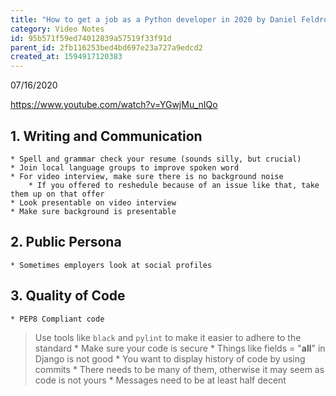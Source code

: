 ```yaml
---
title: "How to get a job as a Python developer in 2020 by Daniel Feldroy"
category: Video Notes
id: 95b571f59ed74012839a57519f33f91d
parent_id: 2fb116253bed4bd697e23a727a9edcd2
created_at: 1594917120383
---
```


07/16/2020

https://www.youtube.com/watch?v=YGwjMu_nIQo

## 1. Writing and Communication
	* Spell and grammar check your resume (sounds silly, but crucial)
	* Join local language groups to improve spoken word
	* For video interview, make sure there is no background noise
		* If you offered to reshedule because of an issue like that, take them up on that offer
	* Look presentable on video interview
	* Make sure background is presentable

## 2. Public Persona 
	* Sometimes employers look at social profiles 

## 3. Quality of Code
	* PEP8 Compliant code
> Use tools like `black` and `pylint` to make it easier to adhere to the standard
	* Make sure your code is secure
		* Things like fields = "__all__" in Django is not good
	* You want to display history of code by using commits
		* There needs to be many of them, otherwise it may seem as code is not yours
		* Messages need to be at least half decent
    